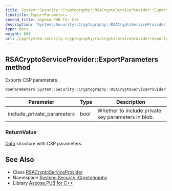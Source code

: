 ```yaml
---
title: System::Security::Cryptography::RSACryptoServiceProvider::ExportParameters method
linktitle: ExportParameters
second_title: Aspose.PUB for C++
description: 'System::Security::Cryptography::RSACryptoServiceProvider::ExportParameters method. Exports CSP parameters in C++.'
type: docs
weight: 600
url: /cpp/system.security.cryptography/rsacryptoserviceprovider/exportparameters/
---
```

## RSACryptoServiceProvider::ExportParameters method


Exports CSP parameters.

```cpp
RSAParameters System::Security::Cryptography::RSACryptoServiceProvider::ExportParameters(bool include_private_parameters) override
```


| Parameter | Type | Description |
| --- | --- | --- |
| include_private_parameters | bool | Whether to include private key parameters in blob. |

### ReturnValue

[Data](../../../system.data/) structure with CSP parameters.

## See Also

* Class [RSACryptoServiceProvider](../)
* Namespace [System::Security::Cryptography](../../)
* Library [Aspose.PUB for C++](../../../)
